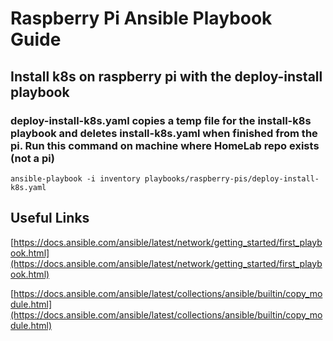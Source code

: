 # Raspberry Pi Ansible Playbook Guide

## Install k8s on raspberry pi with the deploy-install playbook

### deploy-install-k8s.yaml copies a temp file for the install-k8s playbook and deletes install-k8s.yaml when finished from the pi. Run this command on machine where HomeLab repo exists (not a pi)

```ansible-playbook -i inventory playbooks/raspberry-pis/deploy-install-k8s.yaml```

## Useful Links

[https://docs.ansible.com/ansible/latest/network/getting_started/first_playbook.html](https://docs.ansible.com/ansible/latest/network/getting_started/first_playbook.html)

[https://docs.ansible.com/ansible/latest/collections/ansible/builtin/copy_module.html](https://docs.ansible.com/ansible/latest/collections/ansible/builtin/copy_module.html)
